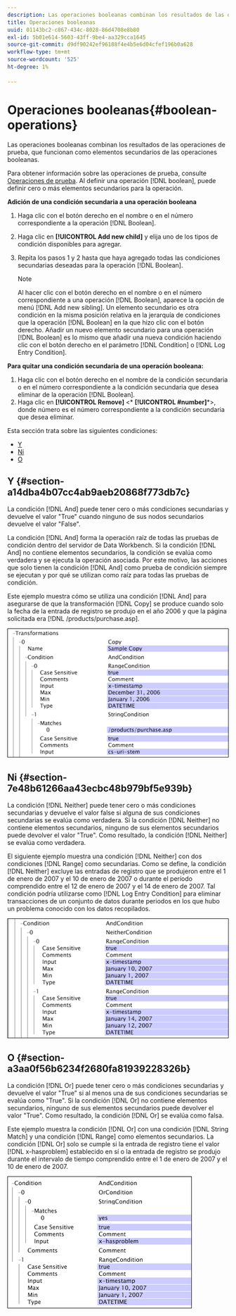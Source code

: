 ```yaml
---
description: Las operaciones booleanas combinan los resultados de las operaciones de prueba, que funcionan como elementos secundarios de las operaciones booleanas.
title: Operaciones booleanas
uuid: 01143bc2-c867-434c-8028-86d4708e8b80
exl-id: 5b01e614-5603-43ff-9be4-aa329cca1645
source-git-commit: d9df90242ef96188f4e4b5e6d04cfef196b0a628
workflow-type: tm+mt
source-wordcount: '525'
ht-degree: 1%

---
```


# Operaciones booleanas{#boolean-operations}

Las operaciones booleanas combinan los resultados de las operaciones de prueba, que funcionan como elementos secundarios de las operaciones booleanas.

Para obtener información sobre las operaciones de prueba, consulte [Operaciones de prueba](../../../../home/c-dataset-const-proc/c-conditions/c-test-ops/c-test-ops.md#concept-c4bf6cb9e7a94cc7ac49ca9b0b1a2144). Al definir una operación [!DNL boolean], puede definir cero o más elementos secundarios para la operación.

**Adición de una condición secundaria a una operación booleana**

1. Haga clic con el botón derecho en el nombre o en el número correspondiente a la operación [!DNL Boolean].
1. Haga clic en **[!UICONTROL Add new child]** y elija uno de los tipos de condición disponibles para agregar.
1. Repita los pasos 1 y 2 hasta que haya agregado todas las condiciones secundarias deseadas para la operación [!DNL Boolean].

   >[!NOTE]
   >
   >Al hacer clic con el botón derecho en el nombre o en el número correspondiente a una operación [!DNL Boolean], aparece la opción de menú [!DNL Add new sibling]. Un elemento secundario es otra condición en la misma posición relativa en la jerarquía de condiciones que la operación [!DNL Boolean] en la que hizo clic con el botón derecho. Añadir un nuevo elemento secundario para una operación [!DNL Boolean] es lo mismo que añadir una nueva condición haciendo clic con el botón derecho en el parámetro [!DNL Condition] o [!DNL Log Entry Condition].

**Para quitar una condición secundaria de una operación booleana:**

1. Haga clic con el botón derecho en el nombre de la condición secundaria o en el número correspondiente a la condición secundaria que desea eliminar de la operación [!DNL Boolean].
1. Haga clic en **[!UICONTROL Remove]** &lt;* **[!UICONTROL #number]***>, donde número es el número correspondiente a la condición secundaria que desea eliminar.

Esta sección trata sobre las siguientes condiciones:

* [Y](../../../../home/c-dataset-const-proc/c-conditions/c-test-ops/c-boolean-ops.md#section-a14dba4b07cc4ab9aeb20868f773db7c)
* [Ni](../../../../home/c-dataset-const-proc/c-conditions/c-test-ops/c-boolean-ops.md#section-7e48b61266aa43ecbc48b979bf5e939b)
* [O](../../../../home/c-dataset-const-proc/c-conditions/c-test-ops/c-boolean-ops.md#section-a3aa0f56b6234f2680fa81939228326b)

## Y {#section-a14dba4b07cc4ab9aeb20868f773db7c}

La condición [!DNL And] puede tener cero o más condiciones secundarias y devuelve el valor &quot;True&quot; cuando ninguno de sus nodos secundarios devuelve el valor &quot;False&quot;.

La condición [!DNL And] forma la operación raíz de todas las pruebas de condición dentro del servidor de Data Workbench. Si la condición [!DNL And] no contiene elementos secundarios, la condición se evalúa como verdadera y se ejecuta la operación asociada. Por este motivo, las acciones que solo tienen la condición [!DNL And] como prueba de condición siempre se ejecutan y por qué se utilizan como raíz para todas las pruebas de condición.

Este ejemplo muestra cómo se utiliza una condición [!DNL And] para asegurarse de que la transformación [!DNL Copy] se produce cuando solo la fecha de la entrada de registro se produjo en el año 2006 y que la página solicitada era [!DNL /products/purchase.asp].

![](assets/cfg_Condition_AndCondition.png)

## Ni {#section-7e48b61266aa43ecbc48b979bf5e939b}

La condición [!DNL Neither] puede tener cero o más condiciones secundarias y devuelve el valor false si alguna de sus condiciones secundarias se evalúa como verdadera. Si la condición [!DNL Neither] no contiene elementos secundarios, ninguno de sus elementos secundarios puede devolver el valor &quot;True&quot;. Como resultado, la condición [!DNL Neither] se evalúa como verdadera.

El siguiente ejemplo muestra una condición [!DNL Neither] con dos condiciones [!DNL Range] como secundarias. Como se define, la condición [!DNL Neither] excluye las entradas de registro que se produjeron entre el 1 de enero de 2007 y el 10 de enero de 2007 o durante el período comprendido entre el 12 de enero de 2007 y el 14 de enero de 2007. Tal condición podría utilizarse como [!DNL Log Entry Condition] para eliminar transacciones de un conjunto de datos durante periodos en los que hubo un problema conocido con los datos recopilados.

![](assets/cfg_Condition_NeitherCondition.png)

## O {#section-a3aa0f56b6234f2680fa81939228326b}

La condición [!DNL Or] puede tener cero o más condiciones secundarias y devuelve el valor &quot;True&quot; si al menos una de sus condiciones secundarias se evalúa como &quot;True&quot;. Si la condición [!DNL Or] no contiene elementos secundarios, ninguno de sus elementos secundarios puede devolver el valor &quot;True&quot;. Como resultado, la condición [!DNL Or] se evalúa como falsa.

Este ejemplo muestra la condición [!DNL Or] con una condición [!DNL String Match] y una condición [!DNL Range] como elementos secundarios. La condición [!DNL Or] solo se cumple si la entrada de registro tiene el valor [!DNL x-hasproblem] establecido en sí o la entrada de registro se produjo durante el intervalo de tiempo comprendido entre el 1 de enero de 2007 y el 10 de enero de 2007.

![](assets/cfg_Condition_OrCondition.png)

